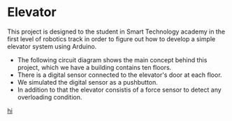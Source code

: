 # Elevator
This project is designed to the student in Smart Technology academy in the first level of robotics track in order to figure out how to develop a simple elevator system using Arduino.

- The following circuit diagram shows the main concept behind this project, which we have a building contains ten floors.
- There is a digital sensor connected to the elevator's door at each floor.
- We simulated the digital sensor as a pushbutton.
- In addition to that the elevator consistis of a force sensor to detect any overloading condition.


 [hi](https://github.com/MAzewail/Elevator/blob/main/Elevator.PNG)
